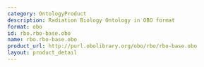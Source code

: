 ```yaml
---
category: OntologyProduct
description: Radiation Biology Ontology in OBO format
format: obo
id: rbo.rbo-base.obo
name: rbo.rbo-base.obo
product_url: http://purl.obolibrary.org/obo/rbo/rbo-base.obo
layout: product_detail
---
```

